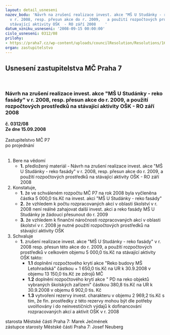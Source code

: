 ```yaml
---
layout: detail_usneseni
nazev_bodu: 'Návrh na zrušení realizace invest. akce "MŠ U Studánky - reko fasády"
  v r. 2008, resp. přesun akce do r. 2009,   a použití rozpočtových prostředků na
  stávající aktivity OŠK  - RO září 2008    '
datum_vzniku_usneseni: '2008-09-15 00:00:00'
cislo_usneseni: 0312/08
prilohy:
- https://praha7.cz/wp-content/uploads/councilResolution/Resolutions/16101/4-08-usnesen%c3%adrm%c4%8d0958_08.doc
organ: zastupitelstvo
---
```

<div id="ucUsn_pList" class="usn">
	<span><h2>Usnesení zastupitelstva MČ Praha 7 </h2>
<br></span><div class="standBody">
<span><h3>Návrh na zrušení realizace invest. akce "MŠ U Studánky - reko fasády" v r. 2008, resp. přesun akce do r. 2009,   a použití rozpočtových prostředků na stávající aktivity OŠK  - RO září 2008    </h3></span><div class="center">
		<strong>č. 0312/08</strong><br>
	</div>
<div class="center">
		<strong>Ze dne 15.09.2008</strong><br><br>
	</div>Zastupitelstvo MČ P7<br> po projednání<br><br><ol>
<li>Bere na vědomí<ul><li>
<strong>1.</strong> předložený materiál - Návrh na zrušení realizace invest. akce "MŠ U Studánky - reko fasády" v r. 2008, resp. přesun akce do r. 2009, a použití rozpočtových prostředků na stávající aktivity OŠK  - RO září 2008     </li></ul>
</li>
<li>Konstatuje,<ul>
<li>
<strong>1.</strong> že ve schváleném rozpočtu MČ P7 na rok 2008 byla vyčleněna částka 5 000,0 tis.Kč na invest. akci "MŠ U Studánky - reko fasády" </li>
<li>
<strong>2.</strong> že vzhledem k počtu rozpracovaných akcí v oblasti školství v r. 2008 není reálné zahajovat další invest. akci a reko fasády MŠ U Studánky je žádoucí přesunout do r. 2009  </li>
<li>
<strong>3.</strong> že vzhledem k finanční náročnosti rozpracovaných akcí v oblasti školství v r. 2008 je nutné použití rozpočtových prostředků na stávající aktivity OŠK</li>
</ul>
</li>
<li>Schvaluje<ul><li>
<strong>1.</strong> zrušení realizace invest. akce "MŠ U Studánky - reko fasády" v r. 2008 resp.  přesun této akce do r. 2009, a  použití rozpočtových prostředků v celkovém objemu 5 000,0 tis.Kč  na stávající aktivity OŠK takto: <ul>
<li>
<strong>1.1</strong> doplnění rozpočtového krytí akce "Reko budovy MŠ Letohradská" částkou + 1 650,0 tis.Kč na UR k 30.9.2008 v objemu 13 150,0 tis.Kč ze zdrojů MČ</li>
<li>
<strong>1.2</strong> doplnění rozpočtového krytí akce " PD na reko objektů vybraných školských zařízení" částkou 380,8 tis.Kč na UR k 30.9.2008 v objemu 6 902,0 tis. Kč</li>
<li>
<strong>1.3</strong> vytvoření rezervy invest. charakteru v objemu 2 969,2 tis.Kč s tím, že fin. prostředky z této rezervy mohou být  dle potřeby uvolňovány i do neinvestičních výdajů k dofinancování rozpracovaných akcí a aktivit OŠK v r. 2008</li>
</ul>
</li></ul>
</li>
</ol>starosta Městské části Praha 7: Marek Ječmének<br>zástupce starosty Městské části Praha 7: Josef Neuberg
</div>
</div>